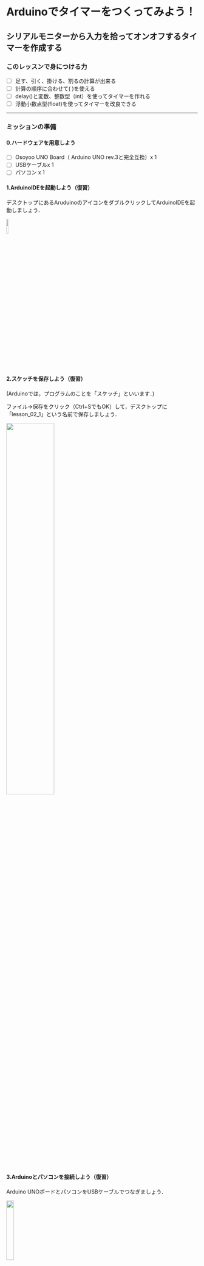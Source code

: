 # Arduinoでタイマーをつくってみよう！

## **シリアルモニターから入力を拾ってオンオフするタイマーを作成する**

### このレッスンで身につける力

- [ ] 足す、引く、掛ける、割るの計算が出来る
- [ ] 計算の順序に合わせて( )を使える
- [ ] delay()と変数、整数型（int）を使ってタイマーを作れる
- [ ] 浮動小数点型(float)を使ってタイマーを改良できる

---

### ミッションの準備

#### 0.ハードウェアを用意しよう

- [ ] Osoyoo UNO Board（ Arduino UNO rev.3と完全互換）x 1
- [ ] USBケーブルx 1
- [ ] パソコン x 1

#### 1.ArduinoIDEを起動しよう（復習）

デスクトップにあるAruduinoのアイコンをダブルクリックしてArduinoIDEを起動しましょう．

<img src="image/ArduinoIDE_icon.png" width="10%">

#### 2.スケッチを保存しよう（復習）

(Arduinoでは，プログラムのことを「スケッチ」といいます．)

ファイル→保存をクリック（Ctrl+SでもOK）して，デスクトップに「lesson_02_1」という名前で保存しましょう．

<img src="image/ArduinoIDE_save.png" width="50%">

#### 3.Arduinoとパソコンを接続しよう（復習）

Arduino UNOボードとパソコンをUSBケーブルでつなぎましょう．

<img src="image/Arduino_USBcable.png" width="20%">

【注意】USBを抜き差しするときは向きを確認して，ていねいにあつかうこと．

USBを差したら，ArduinoIDEでポートを指定しましょう．

ツール→シリアルポートをクリックして，「COM～（Arduino UNO）」となっているものをクリックしましょう．（COM～の数字は毎回変わります．）

<img src="image/ArduinoIDE_port_setting.png" width="70%">



---

### 【ミッションチャレンジ】プログラムで計算をしてみよう



足し算，引き算，掛け算，割り算のことを「四則演算（しそくえんざん）」と言います．

算数の時間だけでなく，プログラムを書くときもこの四則演算を使うことが多いです．

しかし，プログラム内での四則演算は少し変わった書き方をします．まずは書き方を覚えましょう．

| 種類 | 算数 | プログラム |
| ---- | ---- | ---- |
|  足し算  | + | + |
|  引き算  | - | - |
|  掛け算  | × | * （アスタリスク） |
|  割り算  | ÷ | / （スラッシュ）|

プログラムで書く四則演算の例
- 1 + 1
- 2 - 1
- 2 * 3  
- 4 / 2

また，普通の式と同じように()で囲んだ式を先に計算することもできます．
- (1 + 2) * 3 → 9
- ((1 + 2) *3) / 3 →3






#### 計算結果を表示しよう


ファイル→名前を付けて保存をクリックして，「lesson_02_1」という名前で保存しましょう．

以下をすべてコピー＆ペーストしましょう．

**＜プログラム＞**

``` C++
void setup() {
  // put your setup code here, to run once:
  // (日本語訳)最初に一度だけ動かすプログラムはここに書く
  Serial.begin(9600); // シリアルポートを使うための準備
}
void loop() {
  // put your main code here, to run repeatedly:
  // (日本語訳)繰り返して動かすプログラムはここに書く
  Serial.println(1 + 1);
  //()内の計算をしてシリアルモニタに表示
  delay(5000);
  // 5秒待機させます（この数値を変更して時間を設定することができます）
}
```

**＜実行の準備＞**

コピー＆ペーストができたら左上の矢印を押して（またはCtrl＋U），プログラムを書き込みましょう．

ツール→シリアルモニタをクリックしましょう．

シリアルモニタが表示されたら，ボーレートを9600に，と改行の設定を「改行無し」にしましょう．


**＜実行結果＞**

<img src="image/lesson02_1_serialmonitor_result.png" width="70%">




#### 様々な計算をしよう

上のプログラムの9行目を改造して，足し算，引き算，掛け算，割り算や（）を使って計算してみましょう．

例：
``` C++
  Serial.println(2 * 3);
``` 

``` C++
  Serial.println(((1 + 2) *3) / 3);
``` 



### このセクションのまとめ（できたらチェック）
- [ ] 足す、引く、掛ける、割るの計算が出来る
- [ ] 計算の順序に合わせて( )を使える



---

### タイマーを作ってみよう
#### このセクションで身につける力
- [ ] delay()と変数、整数型（int）を使ってタイマーを作れる
- [ ] 浮動小数点型(float)を使ってタイマーを改良できる

---

#### 変数とは？

変数は，数字や文字を入れておく入れ物のことです．MindStormsではカバンになっていましたね．

Arduinoでは，変数を使う前に宣言する（用意する）必要があります．

例えば，こんな風に宣言します．

``` C++
int a;
```
これは，「整数型で，aという変数を宣言した」ということになります．

「int」が「整数型」を表します．整数とは，「1」「100」「-5」などの小数や分数以外の数字です．整数型には整数しか入りません．「3.14（小数）」「b（文字）」などは入りません．

この部分を変えると型の種類を変更できます．型の種類は他にもたくさんありますが，ここではintのみの紹介とします．

---


#### 1秒ごとにカウントアップするタイマーを作ろう

ファイル→名前を付けて保存をクリックして，「lesson_02_3」という名前で保存しましょう．

以下をすべてコピー＆ペーストしましょう．

**＜プログラム＞**

``` C++
int count = 0;

void setup() {
  Serial.begin(9600);
  Serial.println("Yを押してタイマースタート");
}
void loop() {
  if (Serial.available()) {
    char ch = Serial.read();
    if (ch == 'y' ||  ch == 'Y') {
      Serial.println("タイマーON");
      Serial.println("タイマーを止めるにはNを押してください");
      count = 0;
    }
    if (ch == 'n' ||  ch == 'N') {
      Serial.println("タイマーOFF");
      Serial.print(count);
      Serial.println(" 秒");
      Serial.println("Yを押してタイマースタート");
      count = 0;
    }
  }
  delay(1000);
  count += 1;
}
```



**＜実行の準備＞**

コピー＆ペーストができたら左上の矢印を押して（またはCtrl＋U），プログラムを書き込みましょう．


ツール→シリアルモニタをクリックしましょう．

シリアルモニタが表示されたら，ボーレートを9600に，と改行の設定を「改行無し」にしましょう．

シリアルモニタに「y」を入力して，Enterを押しましょう．タイマーが起動します．

数秒後，シリアルモニタに「n」を入力して，またEnterを押しましょう．タイマーが停止して，経過した時間が表示されます．


**＜実行結果＞**

<img src="image/lesson02_3_serialmonitor_result.png" width="70%">


---

#### 0.1秒ごとにカウントアップするタイマーを作ろう

50m走をするときに使うストップウォッチなどは，1秒の100分の1や1000分の1の細かい時間まで測ることができます．

今回は，上で作ったプログラムを改造して，1秒の10分の1の時間まで測ることができる（＝10倍の精度の）タイマーを作りましょう．

**＜プログラム＞**

ループを遅らせる時間を1000ms（1秒）から100ms（0.1秒）に変えて，精度をアップしましょう．

``` C++
delay(100);
```

ループを早めた分，countの数字が10倍速く大きくなってしまうので，表示する数字を10分の1にして調節しましょう．

``` C++
Serial.print(count/10);
```



**＜実行の準備＞**

コピー＆ペーストができたら左上の矢印を押して（またはCtrl＋U），プログラムを書き込みましょう．

さきほどと同じように実行しましょう．


**＜実行結果＞**

<img src="image/lesson02_3_serialmonitor_result.png" width="70%">

**精度が10倍になっているはずなのに1秒単位でしか表示されないのは何故だろう？**


---

#### float型を使ってタイマーを正しく動作させよう

ファイル→名前を付けて保存をクリックして，「lesson_02_4」という名前で保存しましょう．

先ほどのプログラムの変数「count」を，「float型（浮動小数点型）」に変えてみましょう．

``` C++
float count = 0;
```

float型とは，整数に加えて小数も入れることができる変数です．小数点以下何桁まで入れることができるかによって型の種類が変わりますが，今回はfloat型で十分です．

**＜実行の準備＞**

コピー＆ペーストができたら左上の矢印を押して（またはCtrl＋U），プログラムを書き込みましょう．

さきほどと同じように実行しましょう．


**＜実行結果＞**

<img src="image/lesson02_4_serialmonitor_result.png" width="70%">

**0.1秒単位で数字が表示されることを確認しよう**

---

### まとめ

- プログラムでの四則演算は「+」「-」「*」「/」
- シリアルモニタでデータの入力・表示ができる
- ループを遅らせるための関数はdelay();
- 変数は，数字や文字を入れておく箱
- int型は「整数型」，float型は「浮動小数点型」


#### 出来たことをチェックしよう

- [ ] 足す、引く、掛ける、割るの計算が出来る
- [ ] 計算の順序に合わせて( )を使える
- [ ] delay()と変数、整数型（int）を使ってタイマーを作れる
- [ ] 浮動小数点型(float)を使ってタイマーを改良できる